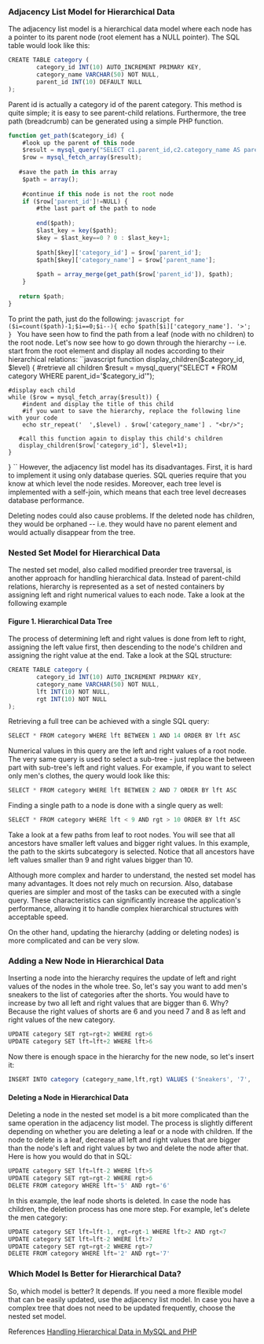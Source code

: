### Adjacency List Model for Hierarchical Data
The adjacency list model is a hierarchical data model where each node has a pointer to its parent node (root element has a NULL pointer). The SQL table would look like this:
```javascript
CREATE TABLE category (
        category_id INT(10) AUTO_INCREMENT PRIMARY KEY,
        category_name VARCHAR(50) NOT NULL,
        parent_id INT(10) DEFAULT NULL
);
```
Parent id is actually a category id of the parent category. This method is quite simple; it is easy to see parent-child relations. Furthermore, the tree path (breadcrumb) can be generated using a simple PHP function.
```javascript
function get_path($category_id) {
    #look up the parent of this node
    $result = mysql_query("SELECT c1.parent_id,c2.category_name AS parent_name FROM category AS c1 LEFT JOIN category AS c2 ON c1.parent_id=c2.category_id WHERE c1.category_id='$category_id'");
    $row = mysql_fetch_array($result);
 
   #save the path in this array
    $path = array();
 
    #continue if this node is not the root node
    if ($row['parent_id']!=NULL) {
        #the last part of the path to node
 
        end($path);
        $last_key = key($path);
        $key = $last_key==0 ? 0 : $last_key+1;
        
        $path[$key]['category_id'] = $row['parent_id'];
        $path[$key]['category_name'] = $row['parent_name'];
 
        $path = array_merge(get_path($row['parent_id']), $path);
    }
  
   return $path;
}
```
To print the path, just do the following:
``javascript
for ($i=count($path)-1;$i==0;$i--){
     echo $path[$i]['category_name']. '>';
}
``
You have seen how to find the path from a leaf (node with no children) to the root node. Let's now see how to go down through the hierarchy -- i.e. start from the root element and display all nodes according to their hierarchical relations:
``javascript
function display_children($category_id, $level) {
    #retrieve all children
    $result = mysql_query("SELECT * FROM category WHERE parent_id='$category_id'");
  
    #display each child
    while ($row = mysql_fetch_array($result)) {
        #indent and display the title of this child
        #if you want to save the hierarchy, replace the following line with your code
        echo str_repeat('  ',$level) . $row['category_name'] . "<br/>";
        
       #call this function again to display this child's children
       display_children($row['category_id'], $level+1);
    }
}
``
However, the adjacency list model has its disadvantages. First, it is hard to implement it using only database queries. SQL queries require that you know at which level the node resides. Moreover, each tree level is implemented with a self-join, which means that each tree level decreases database performance.

Deleting nodes could also cause problems. If the deleted node has children, they would be orphaned -- i.e. they would have no parent element and would actually disappear from the tree.


### Nested Set Model for Hierarchical Data
The nested set model, also called modified preorder tree traversal, is another approach for handling hierarchical data. Instead of parent-child relations, hierarchy is represented as a set of nested containers by assigning left and right numerical values to each node. Take a look at the following example


#### Figure 1. Hierarchical Data Tree

The process of determining left and right values is done from left to right, assigning the left value first, then descending to the node's children and assigning the right value at the end. Take a look at the SQL structure:
```javascript
CREATE TABLE category (
        category_id INT(10) AUTO_INCREMENT PRIMARY KEY,
        category_name VARCHAR(50) NOT NULL,
        lft INT(10) NOT NULL,
        rgt INT(10) NOT NULL
);
```
Retrieving a full tree can be achieved with a single SQL query:
```javascript
SELECT * FROM category WHERE lft BETWEEN 1 AND 14 ORDER BY lft ASC
```
Numerical values in this query are the left and right values of a root node. The very same query is used to select a sub-tree - just replace the between part with sub-tree's left and right values. For example, if you want to select only men's clothes, the query would look like this:
```javascript
SELECT * FROM category WHERE lft BETWEEN 2 AND 7 ORDER BY lft ASC
```
Finding a single path to a node is done with a single query as well:
```javascript
SELECT * FROM category WHERE lft < 9 AND rgt > 10 ORDER BY lft ASC
```
Take a look at a few paths from leaf to root nodes. You will see that all ancestors have smaller left values and bigger right values. In this example, the path to the skirts subcategory is selected. Notice that all ancestors have left values smaller than 9 and right values bigger than 10.

Although more complex and harder to understand, the nested set model has many advantages. It does not rely much on recursion. Also, database queries are simpler and most of the tasks can be executed with a single query. These characteristics can significantly increase the application's performance, allowing it to handle complex hierarchical structures with acceptable speed.

On the other hand, updating the hierarchy (adding or deleting nodes) is more complicated and can be very slow.
### Adding a New Node in Hierarchical Data
Inserting a node into the hierarchy requires the update of left and right values of the nodes in the whole tree. So, let's say you want to add men's sneakers to the list of categories after the shorts. You would have to increase by two all left and right values that are bigger than 6. Why? Because the right values of shorts are 6 and you need 7 and 8 as left and right values of the new category.
```javascript
UPDATE category SET rgt=rgt+2 WHERE rgt>6
UPDATE category SET lft=lft+2 WHERE lft>6
```
Now there is enough space in the hierarchy for the new node, so let's insert it:
```javascript
INSERT INTO category (category_name,lft,rgt) VALUES ('Sneakers', '7', '8')
```
#### Deleting a Node in Hierarchical Data
Deleting a node in the nested set model is a bit more complicated than the same operation in the adjacency list model. The process is slightly different depending on whether you are deleting a leaf or a node with children. If the node to delete is a leaf, decrease all left and right values that are bigger than the node's left and right values by two and delete the node after that. Here is how you would do that in SQL:
```javascript
UPDATE category SET lft=lft-2 WHERE lft>5
UPDATE category SET rgt=rgt-2 WHERE rgt>6
DELETE FROM category WHERE lft='5' AND rgt='6'
```
In this example, the leaf node shorts is deleted. In case the node has children, the deletion process has one more step. For example, let's delete the men category:
```javascript
UPDATE category SET lft=lft-1, rgt=rgt-1 WHERE lft>2 AND rgt<7
UPDATE category SET lft=lft-2 WHERE lft>7
UPDATE category SET rgt=rgt-2 WHERE rgt>7
DELETE FROM category WHERE lft='2' AND rgt='7'
```

### Which Model Is Better for Hierarchical Data?

So, which model is better? It depends. If you need a more flexible model that can be easily updated, use the adjacency list model. In case you have a complex tree that does not need to be updated frequently, choose the nested set model.


References [Handling Hierarchical Data in MySQL and PHP](http://www.phpbuilder.com/articles/databases/mysql/handling-hierarchical-data-in-mysql-and-php.html)
